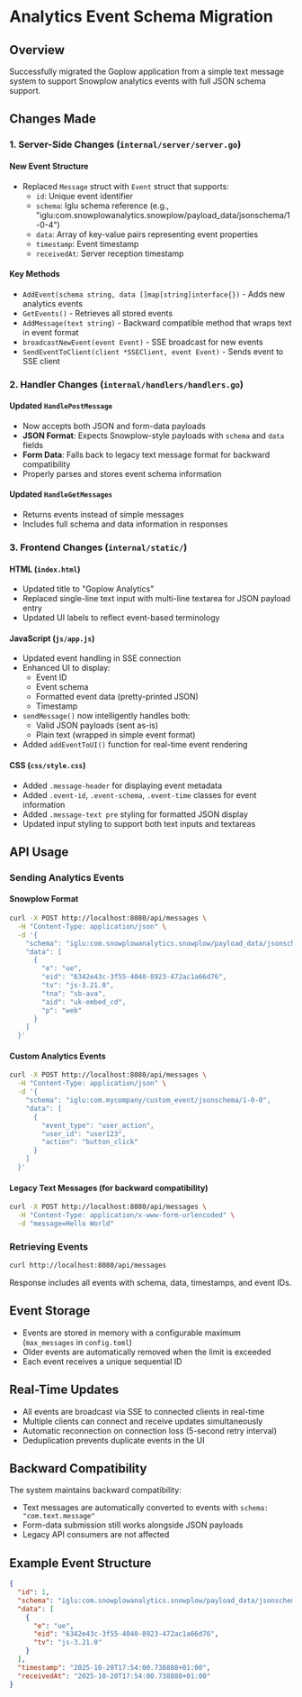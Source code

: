 # Analytics Event Schema Migration

## Overview
Successfully migrated the Goplow application from a simple text message system to support Snowplow analytics events with full JSON schema support.

## Changes Made

### 1. **Server-Side Changes** (`internal/server/server.go`)

#### New Event Structure
- Replaced `Message` struct with `Event` struct that supports:
  - `id`: Unique event identifier
  - `schema`: Iglu schema reference (e.g., "iglu:com.snowplowanalytics.snowplow/payload_data/jsonschema/1-0-4")
  - `data`: Array of key-value pairs representing event properties
  - `timestamp`: Event timestamp
  - `receivedAt`: Server reception timestamp

#### Key Methods
- `AddEvent(schema string, data []map[string]interface{})` - Adds new analytics events
- `GetEvents()` - Retrieves all stored events
- `AddMessage(text string)` - Backward compatible method that wraps text in event format
- `broadcastNewEvent(event Event)` - SSE broadcast for new events
- `SendEventToClient(client *SSEClient, event Event)` - Sends event to SSE client

### 2. **Handler Changes** (`internal/handlers/handlers.go`)

#### Updated `HandlePostMessage`
- Now accepts both JSON and form-data payloads
- **JSON Format**: Expects Snowplow-style payloads with `schema` and `data` fields
- **Form Data**: Falls back to legacy text message format for backward compatibility
- Properly parses and stores event schema information

#### Updated `HandleGetMessages`
- Returns events instead of simple messages
- Includes full schema and data information in responses

### 3. **Frontend Changes** (`internal/static/`)

#### HTML (`index.html`)
- Updated title to "Goplow Analytics"
- Replaced single-line text input with multi-line textarea for JSON payload entry
- Updated UI labels to reflect event-based terminology

#### JavaScript (`js/app.js`)
- Updated event handling in SSE connection
- Enhanced UI to display:
  - Event ID
  - Event schema
  - Formatted event data (pretty-printed JSON)
  - Timestamp
- `sendMessage()` now intelligently handles both:
  - Valid JSON payloads (sent as-is)
  - Plain text (wrapped in simple event format)
- Added `addEventToUI()` function for real-time event rendering

#### CSS (`css/style.css`)
- Added `.message-header` for displaying event metadata
- Added `.event-id`, `.event-schema`, `.event-time` classes for event information
- Added `.message-text pre` styling for formatted JSON display
- Updated input styling to support both text inputs and textareas

## API Usage

### Sending Analytics Events

#### Snowplow Format
```bash
curl -X POST http://localhost:8080/api/messages \
  -H "Content-Type: application/json" \
  -d '{
    "schema": "iglu:com.snowplowanalytics.snowplow/payload_data/jsonschema/1-0-4",
    "data": [
      {
        "e": "ue",
        "eid": "6342e43c-3f55-4040-8923-472ac1a66d76",
        "tv": "js-3.21.0",
        "tna": "sb-ava",
        "aid": "uk-embed_cd",
        "p": "web"
      }
    ]
  }'
```

#### Custom Analytics Events
```bash
curl -X POST http://localhost:8080/api/messages \
  -H "Content-Type: application/json" \
  -d '{
    "schema": "iglu:com.mycompany/custom_event/jsonschema/1-0-0",
    "data": [
      {
        "event_type": "user_action",
        "user_id": "user123",
        "action": "button_click"
      }
    ]
  }'
```

#### Legacy Text Messages (for backward compatibility)
```bash
curl -X POST http://localhost:8080/api/messages \
  -H "Content-Type: application/x-www-form-urlencoded" \
  -d "message=Hello World"
```

### Retrieving Events

```bash
curl http://localhost:8080/api/messages
```

Response includes all events with schema, data, timestamps, and event IDs.

## Event Storage

- Events are stored in memory with a configurable maximum (`max_messages` in `config.toml`)
- Older events are automatically removed when the limit is exceeded
- Each event receives a unique sequential ID

## Real-Time Updates

- All events are broadcast via SSE to connected clients in real-time
- Multiple clients can connect and receive updates simultaneously
- Automatic reconnection on connection loss (5-second retry interval)
- Deduplication prevents duplicate events in the UI

## Backward Compatibility

The system maintains backward compatibility:
- Text messages are automatically converted to events with `schema: "com.text.message"`
- Form-data submission still works alongside JSON payloads
- Legacy API consumers are not affected

## Example Event Structure

```json
{
  "id": 1,
  "schema": "iglu:com.snowplowanalytics.snowplow/payload_data/jsonschema/1-0-4",
  "data": [
    {
      "e": "ue",
      "eid": "6342e43c-3f55-4040-8923-472ac1a66d76",
      "tv": "js-3.21.0"
    }
  ],
  "timestamp": "2025-10-20T17:54:00.738888+01:00",
  "receivedAt": "2025-10-20T17:54:00.738888+01:00"
}
```
